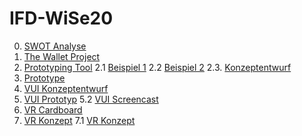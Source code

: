 # IFD-WiSe20
0. [SWOT Analyse](https://lucifischer.github.io/IFD-WiSe20/task0/task0.html)
1. [The Wallet Project](https://lucifischer.github.io/IFD-WiSe20/task01/TheWalletProject.pdf)
2. [Prototyping Tool](https://lucifischer.github.io/IFD-WiSe20/task02/PrototypingTool–wireframe.cc.md)
2.1 [Beispiel 1](https://github.com/LuciFischer/IFD-WiSe20/blob/main/task02/media/interactivity_fidelity.mp4)
2.2 [Beispiel 2](https://github.com/LuciFischer/IFD-WiSe20/blob/main/task02/media/intranet_srcreencast%20(1).mp4)
2.3. [Konzeptentwurf](https://github.com/LuciFischer/IFD-WiSe20/blob/main/task02/2.2/KonzeptentwurfIntranet.pdf)
3. [Prototype](https://xd.adobe.com/view/129dec08-b314-4743-97cb-b142a673667f-47ce/?fullscreen)
4. [VUI Konzeptentwurf](https://lucifischer.github.io/IFD-WiSe20/task04/VUI_V2.pdf)
5. [VUI Prototyp](https://sftp.hs-furtwangen.de/~fischerl/interface/)
5.2 [VUI Screencast](https://sftp.hs-furtwangen.de/~fischerl/Screencast.mp4)
6. [VR Cardboard](https://lucifischer.github.io/IFD-WiSe20/task06/VR_documentation.pdf)
7. [VR Konzept](https://lucifischer.github.io/IFD-WiSe20/task07/IFD-Aufgabe7-VR-Konzept.pdf)
7.1 [VR Konzept](https://drive.google.com/file/d/1CEIZLjL8hplm_FtYh03avJ4eG6cRBRJD/view)
